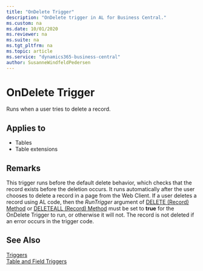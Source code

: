 ```yaml
---
title: "OnDelete Trigger"
description: "OnDelete trigger in AL for Business Central."
ms.custom: na
ms.date: 10/01/2020
ms.reviewer: na
ms.suite: na
ms.tgt_pltfrm: na
ms.topic: article
ms.service: "dynamics365-business-central"
author: SusanneWindfeldPedersen
---
```


# OnDelete Trigger
Runs when a user tries to delete a record.  
  
## Applies to  
- Tables  
- Table extensions
  
## Remarks  
 This trigger runs before the default delete behavior, which checks that the record exists before the deletion occurs. It runs automatically after the user chooses to delete a record in a page from the Web Client. If a user deletes a record using AL code, then the *RunTrigger* argument of [DELETE (Record) Method](../methods-auto/record/record-delete-method.md) or [DELETEALL (Record) Method](../methods-auto/record/record-deleteall-method.md) must be set to **true** for the OnDelete Trigger to run, or otherwise it will not. The record is not deleted if an error occurs in the trigger code.  
  
## See Also  
 [Triggers](devenv-triggers.md)  
 [Table and Field Triggers](devenv-table-and-field-triggers.md)  
